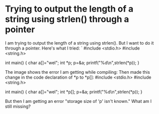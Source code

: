 
# Trying to output the length of a string using strlen() through a pointer

I am trying to output the length of a string using strlen(). But I want to do it through a pointer.
Here's what I tried:
`
#include <stdio.h>
#include <string.h>

int main()
{
    char a[]="wel";
    int *p;
    p=&a;
    printf("%d\n",strlen(*p));
}

The image shows the error I am getting while compiling:
Then made this change in the code declaration of *p to *p[]:
#include <stdio.h>
#include <string.h>

int main()
{
    char a[]="wel";
    int *p[];
    p=&a;
    printf("%d\n",strlen(*p));
}

But then I am getting an error "storage size of 'p' isn't known."
What am I still missing?

        